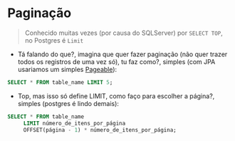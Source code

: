 
# Paginação
> Conhecido muitas vezes (por causa do SQLServer) por `SELECT TOP`, no Postgres é `Limit`
 - Tá falando do que?, imagina que quer fazer paginação (não quer trazer todos os registros de uma vez só), tu faz como?, simples (com JPA usariamos um simples [Pageable](https://www.baeldung.com/spring-data-jpa-pagination-sorting)):
 ```sql
 SELECT * FROM table_name LIMIT 5;
 ```
 - Top, mas isso só define LIMIT, como faço para escolher a página?, simples (postgres é lindo demais):
 ```sql
 SELECT * FROM table_name
	  LIMIT número_de_itens_por_página
   	  OFFSET(página - 1) * número_de_itens_por_página;
 ```

